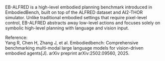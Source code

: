 EB-ALFRED is a high-level embodied planning benchmark introduced in
EmbodiedBench, built on top of the ALFRED dataset and AI2-THOR simulator. Unlike
traditional embodied settings that require pixel-level control, EB-ALFRED
abstracts away low-level actions and focuses solely on symbolic high-level
planning with language and vision input.

Reference:  
Yang R, Chen H, Zhang J, et al. Embodiedbench: Comprehensive benchmarking multi-modal large language models for vision-driven embodied agents[J]. arXiv preprint arXiv:2502.09560, 2025.
